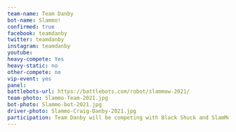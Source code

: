 ```yaml
---
team-name: Team Danby
bot-name: Slammo!
confirmed: true
facebook: teamdanby
twitter: teamdanby
instagram: teamdanby
youtube:
heavy-compete: Yes
heavy-static: no
other-compete: no
vip-event: yes
panel:
battlebots-url: https://battlebots.com/robot/slammow-2021/
team-photo: Slammo-Team-2021.jpg
bot-photo: Slammo-bot-2021.jpg
driver-photo: Slammo-Craig-Danby-2021.jpg
participation: Team Danby will be competing with Black Shuck and SlamMow! in the Robot Ruckus heavyweight arena! SlamMow will be on display and the team will be available for meet and greet at the Ruckus VIP Fundraiser!
---
```

